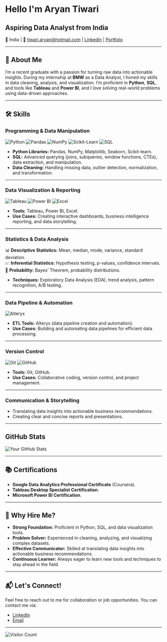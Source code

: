 # Hello I'm Aryan Tiwari
## Aspiring Data Analyst from India

📍 India | 📧 tiwari.aryan@hotmail.com | [LinkedIn](https://www.linkedin.com/in/aryan-tiwari-snu/) | [Portfolio](#)

---

## 👋 About Me
I’m a recent graduate with a passion for turning raw data into actionable insights. During my internship at **BMW** as a Data Analyst, I honed my skills in data cleaning, analysis, and visualization. I’m proficient in **Python**, **SQL**, and tools like **Tableau** and **Power BI**, and I love solving real-world problems using data-driven approaches.

---

## 🛠️ Skills

### **Programming & Data Manipulation**
![Python](https://img.shields.io/badge/Python-3776AB?style=for-the-badge&logo=python&logoColor=white)
![Pandas](https://img.shields.io/badge/Pandas-2C2D72?style=for-the-badge&logo=pandas&logoColor=white)
![NumPy](https://img.shields.io/badge/NumPy-013243?style=for-the-badge&logo=numpy&logoColor=white)
![Scikit-Learn](https://img.shields.io/badge/Scikit_Learn-F7931E?style=for-the-badge&logo=scikit-learn&logoColor=white)
![SQL](https://img.shields.io/badge/SQL-4479A1?style=for-the-badge&logo=mysql&logoColor=white)

- **Python Libraries:** Pandas, NumPy, Matplotlib, Seaborn, Scikit-learn.
- **SQL:** Advanced querying (joins, subqueries, window functions, CTEs), data extraction, and manipulation.
- **Data Cleaning:** Handling missing data, outlier detection, normalization, and transformation.

---

### **Data Visualization & Reporting**
![Tableau](https://img.shields.io/badge/Tableau-E97627?style=for-the-badge&logo=tableau&logoColor=white)
![Power BI](https://img.shields.io/badge/Power_BI-F2C811?style=for-the-badge&logo=power-bi&logoColor=black)
![Excel](https://img.shields.io/badge/Excel-217346?style=for-the-badge&logo=microsoft-excel&logoColor=white)

- **Tools:** Tableau, Power BI, Excel.
- **Use Cases:** Creating interactive dashboards, business intelligence reporting, and data storytelling.

---

### **Statistics & Data Analysis**
📊 **Descriptive Statistics:** Mean, median, mode, variance, standard deviation.  
📈 **Inferential Statistics:** Hypothesis testing, p-values, confidence intervals.  
🎲 **Probability:** Bayes’ Theorem, probability distributions.

- **Techniques:** Exploratory Data Analysis (EDA), trend analysis, pattern recognition, A/B testing.

---

### **Data Pipeline & Automation**
![Alteryx](https://img.shields.io/badge/Alteryx-00A3E0?style=for-the-badge&logo=alteryx&logoColor=white)

- **ETL Tools:** Alteryx (data pipeline creation and automation).
- **Use Cases:** Building and automating data pipelines for efficient data processing.

---

### **Version Control**
![Git](https://img.shields.io/badge/Git-F05032?style=for-the-badge&logo=git&logoColor=white)
![GitHub](https://img.shields.io/badge/GitHub-181717?style=for-the-badge&logo=github&logoColor=white)

- **Tools:** Git, GitHub.
- **Use Cases:** Collaborative coding, version control, and project management.

---

### **Communication & Storytelling**
- Translating data insights into actionable business recommendations.
- Creating clear and concise reports and presentations.

---
## GitHub Stats
![Your GitHub Stats](https://github-readme-stats.vercel.app/api?username=im-caveman&show_icons=true&theme=radical)

---

## 📚 Certifications
- **Google Data Analytics Professional Certificate** (Coursera).
- **Tableau Desktop Specialist Certification**.
- **Microsoft Power BI Certification**.

---

## 🌟 Why Hire Me?
- **Strong Foundation:** Proficient in Python, SQL, and data visualization tools.
- **Problem Solver:** Experienced in cleaning, analyzing, and visualizing complex datasets.
- **Effective Communicator:** Skilled at translating data insights into actionable business recommendations.
- **Continuous Learner:** Always eager to learn new tools and techniques to stay ahead in the field.

---

## 📬 Let's Connect!
Feel free to reach out to me for collaboration or job opportunities. You can contact me via:
- [LinkedIn](https://www.linkedin.com/in/aryan-tiwari-snu/)
- [Email](mailto:tiwari.aryan@hotmail.com)

---

![Visitor Count](https://visitor-badge.glitch.me/badge?page_id=im-caveman.im-caveman)
